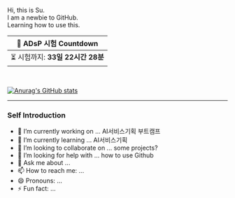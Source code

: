 Hi, this is Su. <br>
I am a newbie to GitHub. <br>
Learning how to use this.


| 📌 ADsP 시험 Countdown |  
|---------------------|
| ⏳ 시험까지: **33일 22시간 28분** |

<br>

[![Anurag's GitHub stats](https://github-readme-stats.vercel.app/api?username=suuukkimm)](https://github.com/anuraghazra/github-readme-stats)

---

### Self Introduction
- 🔭 I’m currently working on ... AI서비스기획 부트캠프
- 🌱 I’m currently learning ... AI서비스기획
- 👯 I’m looking to collaborate on ... some projects?
- 🤔 I’m looking for help with ... how to use Github
- 💬 Ask me about ... 
- 📫 How to reach me: ... 
- 😄 Pronouns: ...
- ⚡ Fun fact: ...
